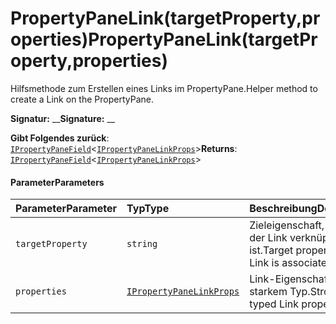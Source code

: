 # <a name="propertypanelinktargetpropertyproperties"></a><span data-ttu-id="64999-101">PropertyPaneLink(targetProperty,properties)</span><span class="sxs-lookup"><span data-stu-id="64999-101">PropertyPaneLink(targetProperty,properties)</span></span>




<span data-ttu-id="64999-102">Hilfsmethode zum Erstellen eines Links im PropertyPane.</span><span class="sxs-lookup"><span data-stu-id="64999-102">Helper method to create a Link on the PropertyPane.</span></span>

<span data-ttu-id="64999-103">**Signatur:** __</span><span class="sxs-lookup"><span data-stu-id="64999-103">**Signature:** __</span></span>

<span data-ttu-id="64999-104">**Gibt Folgendes zurück**: [`IPropertyPaneField`](../sp-webpart-base/ipropertypanefield.md)<[`IPropertyPaneLinkProps`](../sp-webpart-base/ipropertypanelinkprops.md)></span><span class="sxs-lookup"><span data-stu-id="64999-104">**Returns**: [`IPropertyPaneField`](../sp-webpart-base/ipropertypanefield.md)<[`IPropertyPaneLinkProps`](../sp-webpart-base/ipropertypanelinkprops.md)></span></span>





#### <a name="parameters"></a><span data-ttu-id="64999-105">Parameter</span><span class="sxs-lookup"><span data-stu-id="64999-105">Parameters</span></span>


| <span data-ttu-id="64999-106">Parameter</span><span class="sxs-lookup"><span data-stu-id="64999-106">Parameter</span></span>    | <span data-ttu-id="64999-107">Typ</span><span class="sxs-lookup"><span data-stu-id="64999-107">Type</span></span>    | <span data-ttu-id="64999-108">Beschreibung</span><span class="sxs-lookup"><span data-stu-id="64999-108">Description</span></span> |
|:-------------|:---------------|:------------|
| `targetProperty`    | `string` | <span data-ttu-id="64999-109">Zieleigenschaft, mit der der Link verknüpft ist.</span><span class="sxs-lookup"><span data-stu-id="64999-109">Target property the Link is associated to.</span></span> |
| `properties`    | [`IPropertyPaneLinkProps`](../sp-webpart-base/ipropertypanelinkprops.md) | <span data-ttu-id="64999-110">Link-Eigenschaften mit starkem Typ.</span><span class="sxs-lookup"><span data-stu-id="64999-110">Strongly typed Link properties.</span></span> |


